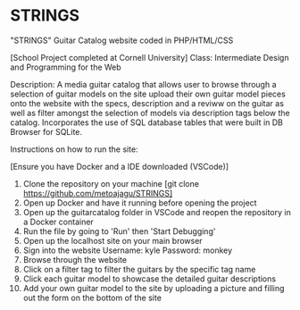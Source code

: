 # STRINGS
"STRINGS" Guitar Catalog website coded in PHP/HTML/CSS

[School Project completed at Cornell University]
Class: Intermediate Design and Programming for the Web

Description: A media guitar catalog that allows user to browse through a selection of guitar models on the site
upload their own guitar model pieces onto the website with the specs, description and a reviww on the guitar 
as well as filter amongst the selection of models via description tags below the catalog. 
Incorporates the use of SQL database tables that were built in DB Browser for SQLite.

Instructions on how to run the site:

[Ensure you have Docker and a IDE downloaded (VSCode)]
1.  Clone the repository on your machine [git clone https://github.com/metoajagu/STRINGS]
2.  Open up Docker and have it running before opening the project
3.  Open up the guitarcatalog folder in VSCode and reopen the repository in a Docker container
4.  Run the file by going to  'Run' then 'Start Debugging' 
5.  Open up the localhost site on your main browser
6.  Sign into the website  Username: kyle Password: monkey
7.  Browse through the website
8.  Click on a filter tag to filter the guitars by the specific tag name
9.  Click each guitar model to showcase the detailed guitar descriptions
10.  Add your own guitar model to the site by uploading a picture and filling out the form on the bottom of the site

